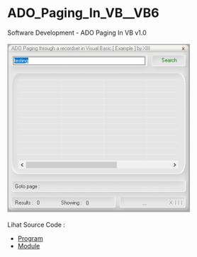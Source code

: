 # ADO_Paging_In_VB__VB6
Software Development - ADO Paging In VB v1.0<br><br>
<img src="https://github.com/RizkyKhapidsyah/ADO_Paging_In_VB__VB6/blob/main/result/001.PNG"><br><br>
Lihat Source Code : <br>
- <a href="https://github.com/RizkyKhapidsyah/ADO_Paging_In_VB__VB6/blob/main/f_Main.frm">Program</a><br>
- <a href="https://github.com/RizkyKhapidsyah/ADO_Paging_In_VB__VB6/blob/main/API_Functions.bas">Module</a>
